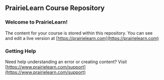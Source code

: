 ## PrairieLearn Course Repository

### Welcome to PrairieLearn!

The content for your course is stored within this repository.
You can see and edit a live version at [https://prairielearn.com](https://prairielearn.com)

### Getting Help

Need help understanding an error or creating content? Visit [https://www.prairielearn.com/support](https://www.prairielearn.com/support)
